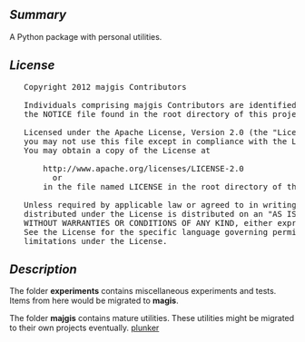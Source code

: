 *Summary*
---------
A Python package with personal utilities.

*License*
---------
<pre>
   Copyright 2012 majgis Contributors
    
   Individuals comprising majgis Contributors are identified in 
   the NOTICE file found in the root directory of this project.

   Licensed under the Apache License, Version 2.0 (the "License");
   you may not use this file except in compliance with the License.
   You may obtain a copy of the License at

       http://www.apache.org/licenses/LICENSE-2.0
         or
       in the file named LICENSE in the root directory of this project.

   Unless required by applicable law or agreed to in writing, software
   distributed under the License is distributed on an "AS IS" BASIS,
   WITHOUT WARRANTIES OR CONDITIONS OF ANY KIND, either express or implied.
   See the License for the specific language governing permissions and
   limitations under the License.
</pre>

*Description*
-------------

The folder **experiments** contains miscellaneous experiments and tests.  Items from here would be migrated to **magis**.

The folder **majgis** contains mature utilities.  These utilities might be migrated to their own projects eventually.
[plunker](/majgis/plunker)


